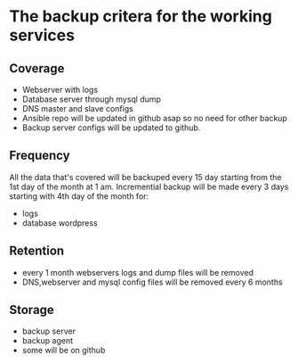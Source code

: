 # The backup critera for the working services

## Coverage

 - Webserver with logs
 - Database server through mysql dump
 - DNS master and slave configs
 - Ansible repo will be updated in github asap so no need for other backup
 - Backup server configs will be updated to github.

## Frequency
 All the data that's covered will be backuped every 15 day starting from the 1st day of the month at 1 am.
 Incremential backup will be made every 3 days starting with 4th day of the month for:
 - logs
 - database wordpress

## Retention

 - every 1 month webservers logs and dump files will be removed
 - DNS,webserver and mysql config files will be removed every 6 months
 
## Storage

 - backup server
 - backup agent
 - some will be on github
 
